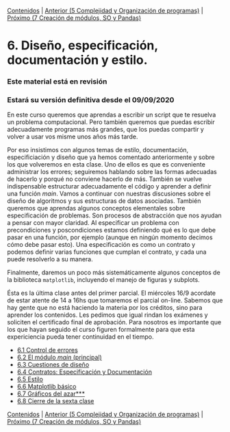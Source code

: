 [Contenidos](../Contenidos.md) \| [Anterior (5 Complejidad y Organización de programas)](../05_Organización_y_Complejidad/00_Resumen.md) \| [Próximo (7 Creación de módulos, SO y Pandas)](../07_Modulos_Pandas_SO/00_Resumen.md)

# 6. Diseño, especificación, documentación y estilo.
### **Este material está en revisión**
### Estará su versión definitiva desde el 09/09/2020

En este curso queremos que aprendas a escribir un script que te resuelva un problema computacional. Pero también queremos que puedas escribir adecuadamente programas más grandes, que los puedas compartir y volver a usar vos misme unos años más tarde.

Por eso insistimos con algunos temas de estilo, documentación, especificiación y diseño que ya hemos comentado anteriormente y sobre los que volveremos en esta clase. Uno de ellos es que es conveniente administrar los errores; seguiremos hablando sobre las formas adecuadas de hacerlo y porqué no conviene hacerlo de más. También se vuelve indispensable estructurar adecuadamente el código y aprender a definir una función *main*. Vamos a continuar con nuestras discusiones sobre el diseño de algoritmos y sus estructuras de datos asociadas. También queremos que aprendas algunos conceptos elementales sobre especificación de problemas. Son procesos de abstracción que nos ayudan a pensar con mayor claridad. Al especificar un problema con precondiciones y poscondiciones estamos definiendo qué es lo que debe pasar en una función, por ejemplo (aunque en ningún momento decimos cómo debe pasar esto). Una especificación es como un contrato y podemos definir varias funciones que cumplan el contrato, y cada una puede resolverlo a su manera.

Finalmente, daremos un poco más sistemáticamente algunos conceptos de la biblioteca `matplotlib`, incluyendo el manejo de figuras y subplots.

Ésta es la última clase antes del primer parcial. El miércoles 16/9 acordate de estar atente de 14 a 16hs que tomaremos el parcial on-line. Sabemos que hay gente que no está haciendo la materia por los créditos, sino para aprender los contenidos. Les pedimos que igual rindan los exámenes y soliciten el certificado final de aprobación. Para nosotros es importante que los que hayan seguido el curso figuren formalmente para que esta expericiencia pueda tener continuidad en el tiempo.







* [6.1 Control de errores](01_Excepciones.md)
* [6.2 El módulo *main* (principal)](02_305Main_module.md)
* [6.3 Cuestiones de diseño](03_306Design_discussion.md)
* [6.4 Contratos: Especificación y Documentación](04_Especificación.md)
* [6.5 Estilo](05_Documentar_y_Estilo.md)
* [6.6 Matplotlib básico](06_matplotlib_basico.md)
* [6.7 Gráficos del azar***](07_gráficos_del_azar.md)
* [6.8 Cierre de la sexta clase](08_Cierre.md)


[Contenidos](../Contenidos.md) \| [Anterior (5 Complejidad y Organización de programas)](../05_Organización_y_Complejidad/00_Resumen.md) \| [Próximo (7 Creación de módulos, SO y Pandas)](../07_Modulos_Pandas_SO/00_Resumen.md)
